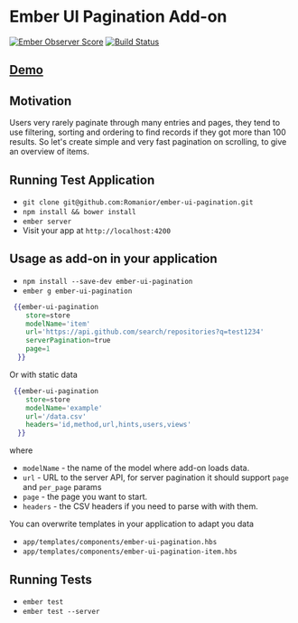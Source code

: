 # Ember UI Pagination Add-on 
[![Ember Observer Score](http://emberobserver.com/badges/ember-ui-pagination.svg)](http://emberobserver.com/addons/ember-ui-pagination) [![Build Status](https://travis-ci.org/Romanior/ember-ui-pagination.svg)](https://travis-ci.org/Romanior/ember-ui-pagination)

## [Demo](http://peaceful-beyond-1130.herokuapp.com/scrolling-exp)

## Motivation

Users very rarely paginate through many entries and pages, they tend to use filtering, sorting and ordering
to find records if they got more than 100 results. So let's create simple and very fast pagination on scrolling, to
give an overview of items.


## Running Test Application

* `git clone git@github.com:Romanior/ember-ui-pagination.git`
* `npm install && bower install`
* `ember server`
* Visit your app at `http://localhost:4200`


## Usage as add-on in your application

* `npm install --save-dev ember-ui-pagination`
* `ember g ember-ui-pagination`

```handlebars
 {{ember-ui-pagination
    store=store
    modelName='item'
    url='https://api.github.com/search/repositories?q=test1234'
    serverPagination=true
    page=1
  }}
```

Or with static data

```handlebars
 {{ember-ui-pagination
    store=store
    modelName='example'
    url='/data.csv'
    headers='id,method,url,hints,users,views'
  }}
```
where
* `modelName` - the name of the model where add-on loads data.
* `url` - URL to the server API, for server pagination it should support `page` and `per_page` params
* `page` - the page you want to start.
* `headers` - the CSV headers if you need to parse with with them.


You can overwrite templates in your application to adapt you data
* `app/templates/components/ember-ui-pagination.hbs`
* `app/templates/components/ember-ui-pagination-item.hbs`


## Running Tests

* `ember test`
* `ember test --server`
